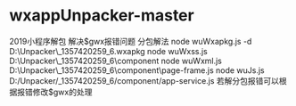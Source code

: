 # wxappUnpacker-master
2019小程序解包 解决$gwx报错问题
分包解法
node wuWxapkg.js -d  D:\Unpacker\_1357420259_6.wxapkg
node wuWxss.js D:\Unpacker\_1357420259_6\component
node wuWxml.js D:\Unpacker\_1357420259_6\component\page-frame.js
node wuJs.js D:/Unpacker/_1357420259_6/component/app-service.js
若解分包报错可以根据报错修改$gwx的处理
